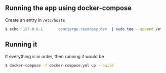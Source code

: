 ## Running the app using docker-compose

Create an entry in `/etc/hosts`

```bash
$ echo '127.0.0.1       concierge.razorpay.dev' | sudo tee --append /etc/hosts > /dev/null
```

## Running it

If everything is in order, then running it would be

```bash
$ docker-compose -f docker-compose.yml up --build
```
